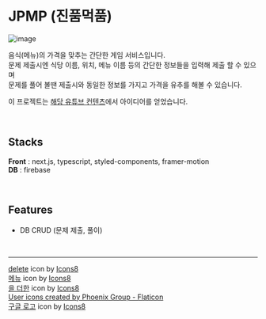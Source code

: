 # JPMP (진품먹품)
![image](https://github.com/YOON3N4M/jpmp/assets/115640584/e4d24254-2a2e-4cd9-88da-d920f90b2807)


음식(메뉴)의 가격을 맞추는 간단한 게임 서비스입니다.<br/>
문제 제출시엔 식당 이름, 위치, 메뉴 이름 등의 간단한 정보들을 입력해 제출 할 수 있으며 <br/>
문제를 풀어 볼땐 제출시와 동일한 정보를 가지고 가격을 유추를 해볼 수 있습니다.

이 프로젝트는 [해당 유튜브 컨텐츠](https://youtu.be/_NZnCf4iZoE)에서 아이디어를 얻었습니다.

<br/>

## Stacks
<strong>Front</strong> : next.js, typescript, styled-components, framer-motion <br/>
<strong>DB</strong> : firebase

<br/>

## Features

* DB CRUD (문제 제출, 풀이)



<br/>

<hr>

<a target="_blank" href="https://icons8.com/icon/cA5ed85TwX5U/delete">delete</a> icon by <a target="_blank" href="https://icons8.com">Icons8</a>
<br>
<a target="_blank" href="https://icons8.com/icon/OTxpMqWbm71F/%EB%A9%94%EB%89%B4">메뉴</a> icon by <a target="_blank" href="https://icons8.com">Icons8</a>
<br>
<a target="_blank" href="https://icons8.com/icon/joNfPN7Mv1ip/%EC%9D%84-%EB%8D%94%ED%95%9C">을 더한</a> icon by <a target="_blank" href="https://icons8.com">Icons8</a>
<br>
<a href="https://www.flaticon.com/free-icons/user" title="user icons">User icons created by Phoenix Group - Flaticon</a>
<br><a target="_blank" href="https://icons8.com/icon/17950/%EA%B5%AC%EA%B8%80-%EB%A1%9C%EA%B3%A0">구글 로고</a> icon by <a target="_blank" href="https://icons8.com">Icons8</a>

